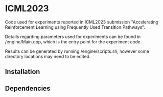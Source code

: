 # ICML2023

Code used for experiments reported in ICML2023 submission "Accelerating Reinforcement Learning using Frequently Used Transition Pathways".

Details regarding parameters used for experiments can be found in /engine/Main.cpp, which is the entry point for the experiment code.

Results can be generated by running /engine/scripts.sh, however some directory locations may need to be edited.

## Installation

## Dependencies

